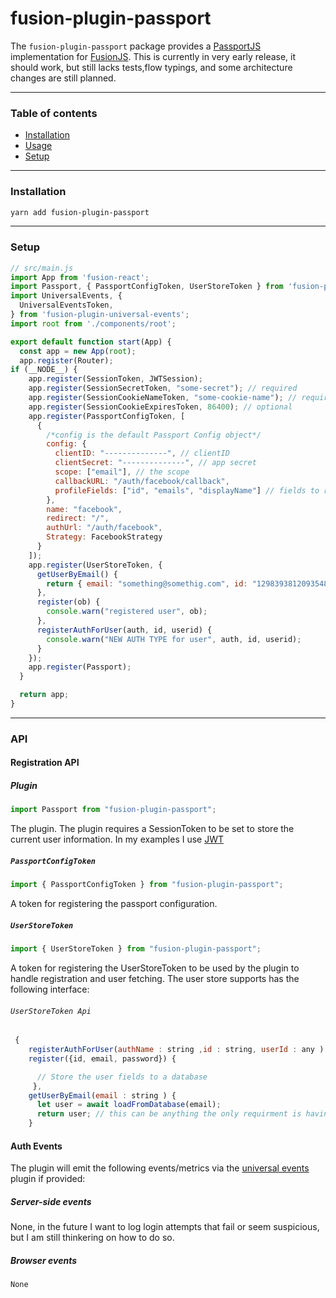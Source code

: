 # fusion-plugin-passport

The `fusion-plugin-passport` package provides a  [PassportJS](http://www.passportjs.org/) implementation for [FusionJS](https://github.com/fusionjs).
This is currently in very early release, it should work, but still lacks tests,flow typings, and some architecture changes are still planned.

---

### Table of contents

- [Installation](#installation)
- [Usage](#usage)
- [Setup](#setup)

---

### Installation

```sh
yarn add fusion-plugin-passport
```
---

### Setup

```jsx
// src/main.js
import App from 'fusion-react';
import Passport, { PassportConfigToken, UserStoreToken } from 'fusion-plugin-passport';
import UniversalEvents, {
  UniversalEventsToken,
} from 'fusion-plugin-universal-events';
import root from './components/root';

export default function start(App) {
  const app = new App(root);
  app.register(Router);
if (__NODE__) {
    app.register(SessionToken, JWTSession);
    app.register(SessionSecretToken, "some-secret"); // required
    app.register(SessionCookieNameToken, "some-cookie-name"); // required
    app.register(SessionCookieExpiresToken, 86400); // optional
    app.register(PassportConfigToken, [
      {
        /*config is the default Passport Config object*/
        config: {
          clientID: "--------------", // clientID
          clientSecret: "--------------", // app secret
          scope: ["email"], // the scope
          callbackURL: "/auth/facebook/callback",
          profileFields: ["id", "emails", "displayName"] // fields to retrive
        },
        name: "facebook",
        redirect: "/",
        authUrl: "/auth/facebook",
        Strategy: FacebookStrategy
      }
    ]);
    app.register(UserStoreToken, {
      getUserByEmail() {
        return { email: "something@somethig.com", id: "1298393812093548907" };
      },
      register(ob) {
        console.warn("registered user", ob);
      },
      registerAuthForUser(auth, id, userid) {
        console.warn("NEW AUTH TYPE for user", auth, id, userid);
      }
    });
    app.register(Passport);
  }

  return app;
}
```

---

### API

#### Registration API

##### Plugin

```js
import Passport from "fusion-plugin-passport";
```


The plugin. The plugin requires a SessionToken to be set to store the current user information.  In my examples I use [JWT](https://github.com/fusionjs/fusion-plugin-jwt)

##### `PassportConfigToken`

```jsx
import { PassportConfigToken } from "fusion-plugin-passport";
```

A token for registering the passport configuration.

##### `UserStoreToken`

```jsx
import { UserStoreToken } from "fusion-plugin-passport";
```

A token for registering the UserStoreToken to be used by the plugin to handle registration and user fetching.
The user store supports has the following interface:

###### `UserStoreToken Api`

```js
 {
    registerAuthForUser(authName : string ,id : string, userId : any ) { ....},
    register({id, email, password}) {

      // Store the user fields to a database
     },
    getUserByEmail(email : string ) {
      let user = await loadFromDatabase(email);
      return user; // this can be anything the only requirment is having a email fields and id field.
    }
```

#### Auth Events

The plugin will emit the following events/metrics via the [universal events](https://github.com/fusionjs/fusion-plugin-universal-events) plugin if provided:

##### Server-side events

  None, in the future I want to log login attempts that fail or seem suspicious, but I am still thinkering on how to do so.

<!--
- `'pageview:server'`
  - `page: string` - (1)The path of an [exact match](https://reacttraining.com/react-router/web/api/match), or (2)`ctx.path`.
  - `title: string` - (1)`props.trackingId` provided by [`<Route>`](#route), or (2)the path of an [exact match](https://reacttraining.com/react-router/web/api/match), or (3)`ctx.path`.
  - `status: number` - HTTP status of the response
  - `timing: number` - Milliseconds. The time since the request received till routed by this plugin.
- `'render:server'`
  - `page: string` - (1)The path of an [exact match](https://reacttraining.com/react-router/web/api/match), or (2)`ctx.path`.
  - `title: string` - (1)`props.trackingId` provided by [`<Route>`](#route), or (2)the path of an [exact match](https://reacttraining.com/react-router/web/api/match), or (3)`ctx.path`.
  - `status: number` - HTTP status of the response
  - `timing: number` - Milliseconds. The execution time of [renderer](https://github.com/fusionjs/fusion-core#app). -->

##### Browser events
    None
<!-- - `'pageview:browser'`
  - `page: string` - (1)The path of an [exact match](https://reacttraining.com/react-router/web/api/match), or (2)`ctx.path`.
  - `title: string` - (1)`props.trackingId` provided by [`<Route>`](#route), or (2)the path of an [exact match](https://reacttraining.com/react-router/web/api/match), or (3)`ctx.path`.

--- -->
